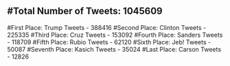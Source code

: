 #Total Number of Tweets: 1045609 
---
#First Place: Trump Tweets - 388416
#Second Place: Clinton Tweets - 225335
#Third Place: Cruz Tweets - 153092
#Fourth Place: Sanders Tweets - 118709
#Fifth Place: Rubio Tweets - 62120
#Sixth Place: Jeb! Tweets - 50087
#Seventh Place: Kasich Tweets - 35024
#Last Place: Carson Tweets - 12826
